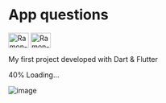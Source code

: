 # App questions 
<img align="center" alt="Ramon-Dart" height="30" width="40" src="https://cdn.jsdelivr.net/gh/devicons/devicon/icons/dart/dart-original.svg"> <img align="center" alt="Ramon-Flutter" height="30" width="40" src="https://cdn.jsdelivr.net/gh/devicons/devicon/icons/flutter/flutter-original.svg">


My first project developed with Dart & Flutter

40% Loading...



![image](https://user-images.githubusercontent.com/89648821/170385675-53681d28-85a2-48c3-b847-b7bb51923ae0.png)
